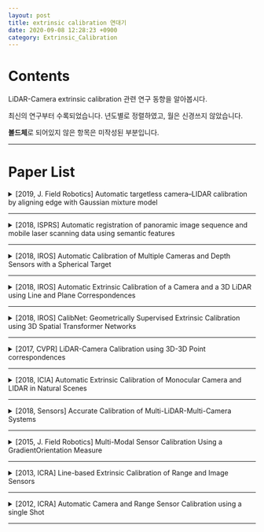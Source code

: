 ```yaml
---
layout: post
title: extrinsic calibration 연대기
date: 2020-09-08 12:28:23 +0900
category: Extrinsic_Calibration
---
```

# Contents

LiDAR-Camera extrinsic calibration 관련 연구 동향을 알아봅시다.

최신의 연구부터 수록되었습니다. 년도별로 정렬하였고, 월은 신경쓰지 않았습니다.

**볼드체**로 되어있지 않은 항목은 미작성된 부분입니다.

---

# Paper List

<details>
<summary>[2019, J. Field Robotics] Automatic targetless camera–LIDAR calibration by aligning edge with Gaussian mixture model</summary>
<div markdown="1">

**저자**: Jaehyeon Kang, Nakju L. Doh

**입력 데이터**:

**특징**

- artificial target object가 필요하지 않음.
- 두 센서의 edge를 정합하는 cost function을 minimize하여 calibration을 수행함.
- ㅇ

**실험결과**

- ㅇ
- ㅇ
- ㅇ

</div>
</details>

---

<details>
<summary>[2018, ISPRS] Automatic registration of panoramic image sequence and mobile laser scanning data using semantic features</summary>
<div markdown="1">

**저자**:

**입력 데이터**:

**특징**

- ㅇ
- ㅇ
- ㅇ

**실험결과**

- ㅇ
- ㅇ
- ㅇ

</div>
</details>

---

<details>
<summary>[2018, IROS] Automatic Calibration of Multiple Cameras and Depth Sensors with a Spherical Target</summary>
<div markdown="1">

**저자**:

**입력 데이터**:

**특징**

- ㅇ
- ㅇ
- ㅇ

**실험결과**

- ㅇ
- ㅇ
- ㅇ

</div>
</details>

---

<details>
<summary>[2018, IROS] Automatic Extrinsic Calibration of a Camera and a 3D LiDAR using Line and Plane Correspondences</summary>
<div markdown="1">

**저자**:

**입력 데이터**:

**특징**

- ㅇ
- ㅇ
- ㅇ

**실험결과**

- ㅇ
- ㅇ
- ㅇ

</div>
</details>

---

<details>
<summary>[2018, IROS] CalibNet: Geometrically Supervised Extrinsic Calibration using 3D Spatial Transformer Networks</summary>
<div markdown="1">

**저자**:

**입력 데이터**:

**특징**

- ㅇ
- ㅇ
- ㅇ

**실험결과**

- ㅇ
- ㅇ
- ㅇ

</div>
</details>

---

<details>
<summary>[2017, CVPR] LiDAR-Camera Calibration using 3D-3D Point correspondences</summary>
<div markdown="1">

**저자**:

**입력 데이터**:

**특징**

- ㅇ
- ㅇ
- ㅇ

**실험결과**

- ㅇ
- ㅇ
- ㅇ

</div>
</details>

---

<details>
<summary>[2018, ICIA] Automatic Extrinsic Calibration of Monocular Camera and LIDAR in Natural Scenes</summary>
<div markdown="1">

**저자**:

**입력 데이터**:

**특징**

- ㅇ
- ㅇ
- ㅇ

**실험결과**

- ㅇ
- ㅇ
- ㅇ

</div>
</details>

---

<details>
<summary>[2018, Sensors] Accurate Calibration of Multi-LiDAR-Multi-Camera Systems</summary>
<div markdown="1">

**저자**:

**입력 데이터**:

**특징**

- ㅇ
- ㅇ
- ㅇ

**실험결과**

- ㅇ
- ㅇ
- ㅇ

</div>
</details>

---

<details>
<summary>[2015, J. Field Robotics] Multi-Modal Sensor Calibration Using a GradientOrientation Measure</summary>
<div markdown="1">

**저자**:

**입력 데이터**:

**특징**

- ㅇ
- ㅇ
- ㅇ

**실험결과**

- ㅇ
- ㅇ
- ㅇ

</div>
</details>

---

<details>
<summary>[2013, ICRA] Line-based Extrinsic Calibration of Range and Image Sensors</summary>
<div markdown="1">

**저자**:

**입력 데이터**:

**특징**

- ㅇ
- ㅇ
- ㅇ

**실험결과**

- ㅇ
- ㅇ
- ㅇ

</div>
</details>

---

<details>
<summary>[2012, ICRA] Automatic Camera and Range Sensor Calibration using a single Shot</summary>
<div markdown="1">

**저자**:

**입력 데이터**:

**특징**

- ㅇ
- ㅇ
- ㅇ

**실험결과**

- ㅇ
- ㅇ
- ㅇ

</div>
</details>

---
